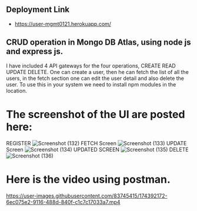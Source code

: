## Deployment Link
- https://user-mgmt0121.herokuapp.com/

## CRUD operation in Mongo DB Atlas, using node js and express js.
I have included 4 API gateways for the four operations, CREATE READ UPDATE DELETE. 
 One can create a user, then he can fetch the list of all the users, in the fetch section one can edit the user detail and also delete the user.
  To use this in your system we need to install npm modules in the location.
# The screenshot of the UI are posted here:

REGISTER
![Screenshot (132)](https://user-images.githubusercontent.com/83745415/174389307-d00d00c0-fb23-4c62-a4eb-c4b93b38956d.png)
FETCH Screen
![Screenshot (133)](https://user-images.githubusercontent.com/83745415/174389337-4dfb0d55-9bdb-4533-94aa-81afc5a50fbe.png)
UPDATE Screen
![Screenshot (134)](https://user-images.githubusercontent.com/83745415/174389344-8f262d6e-d1bd-439f-8641-a2706fb316ac.png)
UPDATED SCREEN
![Screenshot (135)](https://user-images.githubusercontent.com/83745415/174389349-f0f53b4b-5834-4c50-8481-961b92cfa3a1.png)
DELETE
![Screenshot (136)](https://user-images.githubusercontent.com/83745415/174389359-37a8e1ca-1c41-4476-bdda-12460d4281bd.png)

# Here is the video using postman.


https://user-images.githubusercontent.com/83745415/174392172-6ec075e2-9116-488d-840f-c1c7c17033a7.mp4

